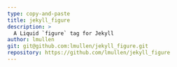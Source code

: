 ```yaml
---
type: copy-and-paste
title: jekyll_figure
description: >
  A Liquid `figure` tag for Jekyll
author: lmullen
git: git@github.com:lmullen/jekyll_figure.git
repository: https://github.com/lmullen/jekyll_figure
---
```

